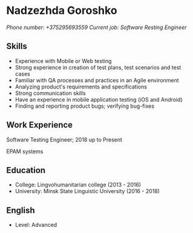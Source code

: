 # Nadzezhda Goroshko
_Phone number: +375295693559_
_Current job: Software Resting Engineer_
## Skills
* Experience with Mobile or Web testing 
* Strong experience in creation of test plans, test scenarios and test cases
* Familiar with QA processes and practices in an Agile environment 
* Analyzing product's requirements and specifications
* Strong communication skills
* Have an experience in mobile application testing (iOS and Android) 
* Finding and reporting product bugs; verifying bug-fixes 
## Work Experience
Software Testing Engineer; 2018 up to Present

EPAM systems
## Education
* College: Lingvohumanitarian college (2013 - 2016)
* University: Minsk State Linguistic University (2016 - 2018)
## English
* Level: Advanced
